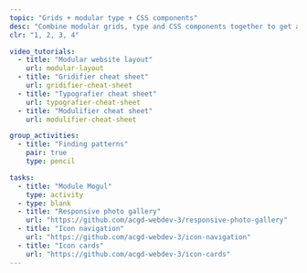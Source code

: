 ```yaml
---
topic: "Grids + modular type + CSS components"
desc: "Combine modular grids, type and CSS components together to get a website running quickly."
clr: "1, 2, 3, 4"

video_tutorials:
  - title: "Modular website layout"
    url: modular-layout
  - title: "Gridifier cheat sheet"
    url: gridifier-cheat-sheet
  - title: "Typografier cheat sheet"
    url: typografier-cheat-sheet
  - title: "Modulifier cheat sheet"
    url: modulifier-cheat-sheet

group_activities:
  - title: "Finding patterns"
    pair: true
    type: pencil

tasks:
  - title: "Module Mogul"
    type: activity
  - type: blank
  - title: "Responsive photo gallery"
    url: "https://github.com/acgd-webdev-3/responsive-photo-gallery"
  - title: "Icon navigation"
    url: "https://github.com/acgd-webdev-3/icon-navigation"
  - title: "Icon cards"
    url: "https://github.com/acgd-webdev-3/icon-cards"
---
```

